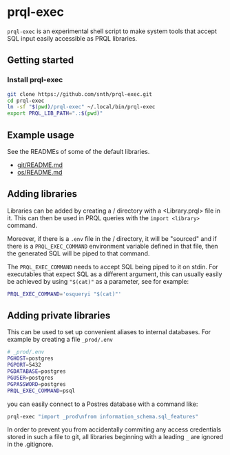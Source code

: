 # prql-exec

`prql-exec` is an experimental shell script to make
system tools that accept SQL input easily accessible
as PRQL libraries.

## Getting started

### Install prql-exec

```sh
git clone https://github.com/snth/prql-exec.git
cd prql-exec
ln -sf "$(pwd)/prql-exec" ~/.local/bin/prql-exec
export PRQL_LIB_PATH=".:$(pwd)"
```

## Example usage

See the READMEs of some of the default libraries.

- [git/README.md](git/README.md)
- [os/README.md](os/README.md)

## Adding libraries

Libraries can be added by creating a <library>/ directory
with a <Library.prql> file in it. This can then be used
in PRQL queries with the `import <library>` command.

Moreover, if there is a `.env` file in the <library>/
directory, it will be "sourced" and if there is a
`PRQL_EXEC_COMMAND` environment variable defined in that
file, then the generated SQL will be piped to that command.

The `PRQL_EXEC_COMMAND` needs to accept SQL being piped to
it on stdin. For executables that expect SQL as a different
argument, this can usually easily be achieved by using
`"$(cat)"` as a parameter, see for example:

```sh
PRQL_EXEC_COMMAND='osqueryi "$(cat)"'
```

## Adding private libraries

This can be used to set up convenient aliases to internal
databases. For example by creating a file `_prod/.env`

```sh
# _prod/.env
PGHOST=postgres
PGPORT=5432
PGDATABASE=postgres
PGUSER=postgres
PGPASSWORD=postgres
PRQL_EXEC_COMMAND=psql
```

you can easily connect to a Postres database with a command like:
```sh
prql-exec "import _prod\nfrom information_schema.sql_features"
```

In order to prevent you from accidentally commiting any access
credentials stored in such a file to git, all libraries beginning
with a leading `_` are ignored in the .gitignore.
